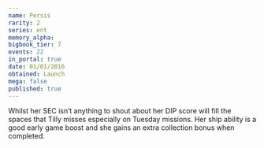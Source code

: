 ```yaml
---
name: Persis
rarity: 2
series: ent
memory_alpha:
bigbook_tier: 7
events: 22
in_portal: true
date: 01/01/2016
obtained: Launch
mega: false
published: true
---
```


Whilst her SEC isn’t anything to shout about her DIP score will fill the spaces that Tilly misses especially on Tuesday missions. Her ship ability is a good early game boost and she gains an extra collection bonus when completed.

